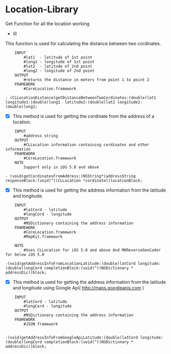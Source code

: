 Location-Library
================

Get Function for all the location working

- [X]
This function is used for calculating the distance between two cordinates.
 
```
    INPUT
        #lat1  - latitude of 1st point
        #long1 - longitude of 1st point
        #lat2  - latitude of 2nd point
        #long2 - longitude of 2nd point
    OUTPUT 
        #returns the distance in meters from point 1 to point 2
    FRAMEWORK
        #CoreLocation.framework
        
- (CLLocationDistance)getDistanceBetweenTwoCordinates:(double)lat1 longitude1:(double)long1  latitude2:(double)lat2 longitude2:(double)long2;

```


- [X]
    This method is used for getting the cordinate from the address of a location. 
    
```
    INPUT
        #address string
    OUTPUT
        #CLLocation information containing cordinates and other information
    FRAMEWORK
        #CoreLocation.framework
    NOTE
        Support only in iOS 5.0 and above
 
- (void)getCordinatesFromAddress:(NSString*)addressString responseBlock:(void(^)(CLLocation *cordinate))locationBlock;

```

- [X]
    This method is used for getting the address information from the latitude and longitude.
```
    INPUT
        #latCord - latitude 
        #longCord - longitude
    OUTPUT
        #NSDictionary containing the address information
    FRAMEWORK
        #CoreLocation.framework
        #MapKit.framework

    NOTE
        #Uses CLLocation for iOS 5.0 and above And MKReverseGeoCoder for below iOS 5.0

-(void)getAddressInfoFromLocationLatitude:(double)latCord longitude:(double)longCord completionBlock:(void(^)(NSDictionary * addressDic))block;

```


- [X]
  This method is used for getting the address information from the latitude and longitude using Google Api( http://maps.googleapis.com )
```
    INPUT
        #latCord - latitude
        #longCord - longitude
    OUTPUT
        #NSDictionary containing the address information
    FRAMEWORK
        #JSON framework


-(void)getAddressInfoFromGoogleApiLatitude:(double)latCord longitude:(double)longCord completionBlock:(void(^)(NSDictionary * addressDic))block;

```
